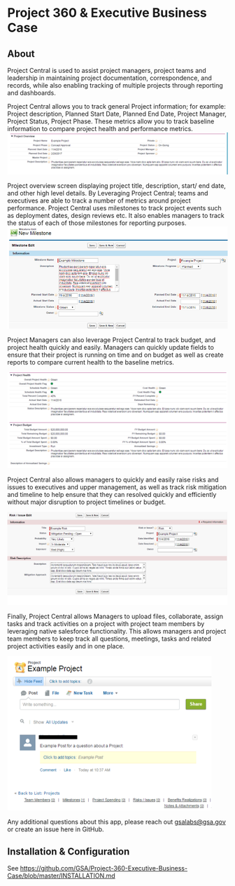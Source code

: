 # Project 360 & Executive Business Case

## About

Project Central is used to assist project managers, project teams and leadership in maintaining project documentation, correspondence, and records, while also enabling tracking of multiple projects through reporting and dashboards.

Project Central allows you to track general Project information; for example: Project description, Planned Start Date, Planned End Date, Project Manager, Project Status, Project Phase. These metrics allow you to track baseline information to compare project health and performance metrics.
![Base fields for Project Central records including name, dates, Project Manager, etc](img/pc1.png)

Project overview screen displaying project title, description, start/ end date, and other high level details.
By Leveraging Project Central; teams and executives are able to track a number of metrics around project performance. Project Central uses milestones to track project events such as deployment dates, design reviews etc. It also enables managers to track the status of each of those milestones for reporting purposes.
![Page to collect project milestone data](img/pc2.png)

Project Managers can also leverage Project Central to track budget, and project health quickly and easily. Managers can quickly update fields to ensure that their project is running on time and on budget as well as create reports to compare current health to the baseline metrics.

![Project health page which displays health metrics including cost, schedule, deliverables](img/pc3.png)

Project Central also allows managers to quickly and easily raise risks and issues to executives and upper management, as well as track risk mitigation and timeline to help ensure that they can resolved quickly and efficiently without major disruption to project timelines or budget.

![Risks and Issues screen where project managers can track risks and generate remediation actions](img/pc4.png)

Finally, Project Central allows Managers to upload files, collaborate, assign tasks and track activities on a project with project team members by leveraging native salesforce functionality. This allows managers and project team members to keep track all questions, meetings, tasks and related project activities easily and in one place.

![Chatter which can be used for collaboration between folks on a given project.](img/pc5.png)

Any additional questions about this app, please reach out gsalabs@gsa.gov or create an issue here in GitHub.

## Installation & Configuration

See https://github.com/GSA/Project-360-Executive-Business-Case/blob/master/INSTALLATION.md
